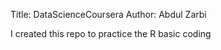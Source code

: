Title: DataScienceCoursera
Author: Abdul Zarbi

I created this repo to practice the R basic coding 
